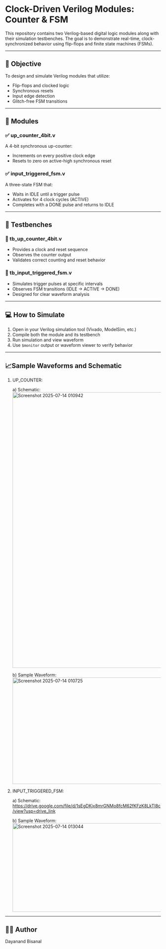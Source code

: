 # Clock-Driven Verilog Modules: Counter & FSM

This repository contains two Verilog-based digital logic modules along with their simulation testbenches. The goal is to demonstrate real-time, clock-synchronized behavior using flip-flops and finite state machines (FSMs).

---

## 📌 Objective

To design and simulate Verilog modules that utilize:
- Flip-flops and clocked logic
- Synchronous resets
- Input edge detection
- Glitch-free FSM transitions

---

## 🧩 Modules

### ✅ up_counter_4bit.v
A 4-bit synchronous up-counter:
- Increments on every positive clock edge
- Resets to zero on active-high synchronous reset

### ✅ input_triggered_fsm.v
A three-state FSM that:
- Waits in IDLE until a trigger pulse
- Activates for 4 clock cycles (ACTIVE)
- Completes with a DONE pulse and returns to IDLE

---

## 🧪 Testbenches

### 🔹 tb_up_counter_4bit.v
- Provides a clock and reset sequence
- Observes the counter output
- Validates correct counting and reset behavior

### 🔹 tb_input_triggered_fsm.v
- Simulates trigger pulses at specific intervals
- Observes FSM transitions (IDLE → ACTIVE → DONE)
- Designed for clear waveform analysis

---

## 💻 How to Simulate

1. Open in your Verilog simulation tool (Vivado, ModelSim, etc.)
2. Compile both the module and its testbench
3. Run simulation and view waveform
4. Use `$monitor` output or waveform viewer to verify behavior

---

## 📈Sample Waveforms and Schematic

1. UP_COUNTER:
   
   a) Schematic: <img width="1514" height="893" alt="Screenshot 2025-07-14 010942" src="https://github.com/user-attachments/assets/86e61392-f01d-4679-9044-d6b719e4d104" />
   
   b) Sample Waveform: <img width="1213" height="345" alt="Screenshot 2025-07-14 010725" src="https://github.com/user-attachments/assets/9ed45eea-bfc4-4e16-b4ab-f533c53a3674" />

2. INPUT_TRIGGERED_FSM:

   a) Schematic: https://drive.google.com/file/d/1sEgDKjx8mrGNMo8fcM62fKFzK8LkTI8c/view?usp=drive_link

   b) Sample Waveform: <img width="1510" height="287" alt="Screenshot 2025-07-14 013044" src="https://github.com/user-attachments/assets/83341861-5714-43b9-bc35-dbad496a5597" />


---

## 👨‍💻 Author
Dayanand Bisanal  


   
